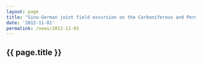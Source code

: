 ```yaml
---
layout: page
title: "Sino-German joint field excursion on the Carboniferous and Permian sequences in China"
date: '2012-11-01'
permalink: /news/2012-11-01
---
```


## {{ page.title }}

